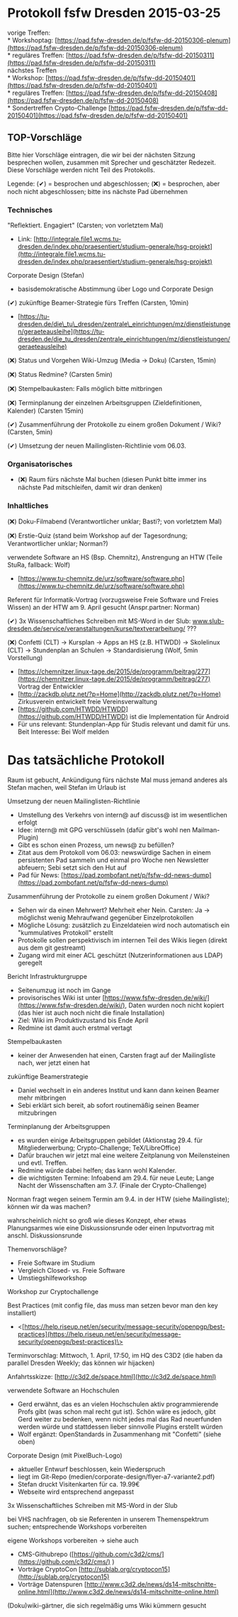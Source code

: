 Protokoll fsfw Dresden 2015-03-25
=================================

  
vorige Treffen:  
 \* Workshoptag:
[https://pad.fsfw-dresden.de/p/fsfw-dd-20150306-plenum](https://pad.fsfw-dresden.de/p/fsfw-dd-20150306-plenum)  
 \* reguläres Treffen:
[https://pad.fsfw-dresden.de/p/fsfw-dd-20150311](https://pad.fsfw-dresden.de/p/fsfw-dd-20150311)  
nächstes Treffen  
 \* Workshop:
[https://pad.fsfw-dresden.de/p/fsfw-dd-20150401](https://pad.fsfw-dresden.de/p/fsfw-dd-20150401)  
 \* reguläres Treffen:
[https://pad.fsfw-dresden.de/p/fsfw-dd-20150408](https://pad.fsfw-dresden.de/p/fsfw-dd-20150408)  
 \* Sondertreffen Crypto-Challenge
[https://pad.fsfw-dresden.de/p/fsfw-dd-20150401](https://pad.fsfw-dresden.de/p/fsfw-dd-20150401)  
  

TOP-Vorschläge
--------------

  
Bitte hier Vorschläge eintragen, die wir bei der nächsten Sitzung
besprechen wollen, zusammen mit Sprecher und geschätzter Redezeit. Diese
Vorschläge werden nicht Teil des Protokolls.  
  
Legende: (✔) = besprochen und abgeschlossen; (❌) = besprochen, aber noch
nicht abgeschlossen; bitte ins nächste Pad übernehmen  
  

### Technisches

  

"Reflektiert. Engagiert" (Carsten; von vorletztem Mal)

-   Link:
    [http://integrale.file1.wcms.tu-dresden.de/index.php/praesentiert/studium-generale/hsg-projekt](http://integrale.file1.wcms.tu-dresden.de/index.php/praesentiert/studium-generale/hsg-projekt)

Corporate Design (Stefan)

-   basisdemokratische Abstimmung über Logo und Corporate Design

(✔) zukünftige Beamer-Strategie fürs Treffen (Carsten, 10min)

-   [https://tu-dresden.de/die\_tu\_dresden/zentrale\_einrichtungen/mz/dienstleistungen/geraeteausleihe](https://tu-dresden.de/die_tu_dresden/zentrale_einrichtungen/mz/dienstleistungen/geraeteausleihe)

(❌) Status und Vorgehen Wiki-Umzug (Media -\> Doku) (Carsten, 15min)

(❌) Status Redmine? (Carsten 5min)

(❌) Stempelbaukasten: Falls möglich bitte mitbringen

(❌) Terminplanung der einzelnen Arbeitsgruppen (Zieldefinitionen,
Kalender) (Carsten 15min)

(✔) Zusammenführung der Protokolle zu einem großen Dokument / Wiki?
(Carsten, 5min)

(✔) Umsetzung der neuen Mailinglisten-Richtlinie vom 06.03.

  

### Organisatorisches

  

-   (❌) Raum fürs nächste Mal buchen (diesen Punkt bitte immer ins
    nächste Pad mitschleifen, damit wir dran denken)

  

### Inhaltliches

  

(❌) Doku-Filmabend (Verantwortlicher unklar; Basti?; von vorletztem Mal)

(❌) Erstie-Quiz (stand beim Workshop auf der Tagesordnung;
Verantwortlicher unklar; Norman?)

verwendete Software an HS (Bsp. Chemnitz), Anstrengung an HTW (Teile
StuRa, fallback: Wolf)

-   [https://www.tu-chemnitz.de/urz/software/software.php](https://www.tu-chemnitz.de/urz/software/software.php)

Referent für Informatik-Vortrag (vorzugsweise Freie Software und Freies
Wissen) an der HTW am 9. April gesucht (Anspr.partner: Norman)

(✔) 3x Wissenschaftliches Schreiben mit MS-Word in der Slub:
www.slub-dresden.de/service/veranstaltungen/kurse/textverarbeitung/ ???

(❌) Confetti (CLT) -\> Kursplan -\> Apps an HS (z.B. HTWDD) -\>
Skolelinux (CLT) -\> Stundenplan an Schulen -\> Standardisierung (Wolf,
5min Vorstellung)

-   [https://chemnitzer.linux-tage.de/2015/de/programm/beitrag/277](https://chemnitzer.linux-tage.de/2015/de/programm/beitrag/277)
    Vortrag der Entwickler
-   [http://zackdb.plutz.net/?p=Home](http://zackdb.plutz.net/?p=Home)
    Zirkusverein entwickelt freie Vereinsverwaltung
-   [https://github.com/HTWDD/HTWDD](https://github.com/HTWDD/HTWDD) ist
    die Implementation für Android
-   Für uns relevant: Stundenplan-App für Studis relevant und damit für
    uns. Beit Interesse: Bei Wolf melden

  

Das tatsächliche Protokoll
==========================

  

Raum ist gebucht, Ankündigung fürs nächste Mal muss jemand anderes als
Stefan machen, weil Stefan im Urlaub ist

Umsetzung der neuen Mailinglisten-Richtlinie

-   Umstellung des Verkehrs von intern@ auf discuss@ ist im wesentlichen
    erfolgt
-   Idee: intern@ mit GPG verschlüsseln (dafür gibt's wohl nen
    Mailman-Plugin)
-   Gibt es schon einen Prozess, um news@ zu befüllen?
-   Zitat aus dem Protokoll vom 06.03: newswürdige Sachen in einem
    persistenten Pad sammeln und einmal pro Woche nen Newsletter
    abfeuern; Sebi setzt sich den Hut auf
-   Pad für News:
    [https://pad.zombofant.net/p/fsfw-dd-news-dump](https://pad.zombofant.net/p/fsfw-dd-news-dump)

Zusammenführung der Protokolle zu einem großen Dokument / Wiki?

-   Sehen wir da einen Mehrwert? Mehrheit eher Nein. Carsten: Ja -\>
    möglichst wenig Mehraufwand gegenüber Einzelprotokollen
-   Mögliche Lösung: zusätzlich zu Einzeldateien wird noch automatisch
    ein "kummulatives Protokoll" erstellt
-   Protokolle sollen perspektivisch im internen Teil des Wikis liegen
    (direkt aus dem git gestreamt)
-   Zugang wird mit einer ACL geschützt (Nutzerinformationen aus LDAP)
    geregelt

Bericht Infrastrukturgruppe

-   Seitenumzug ist noch im Gange
-   provisorisches Wiki ist unter
    [https://www.fsfw-dresden.de/wiki/](https://www.fsfw-dresden.de/wiki/),
    Daten wurden noch nicht kopiert (das hier ist auch noch nicht die
    finale Installation)
-   Ziel: Wiki im Produktivzustand bis Ende April
-   Redmine ist damit auch erstmal vertagt

Stempelbaukasten

-   keiner der Anwesenden hat einen, Carsten fragt auf der Mailingliste
    nach, wer jetzt einen hat

zukünftige Beamerstrategie

-   Daniel wechselt in ein anderes Institut und kann dann keinen Beamer
    mehr mitbringen
-   Sebi erklärt sich bereit, ab sofort routinemäßig seinen Beamer
    mitzubringen

Terminplanung der Arbeitsgruppen

-   es wurden einige Arbeitsgruppen gebildet (Aktionstag 29.4. für
    Mitgliederwerbung; Crypto-Challenge; TeX/LibreOffice)
-   Dafür brauchen wir jetzt mal eine weitere Zeitplanung von
    Meilensteinen und evtl. Treffen.
-   Redmine würde dabei helfen; das kann wohl Kalender.
-   die wichtigsten Termine: Infoabend am 29.4. für neue Leute; Lange
    Nacht der Wissenschaften am 3.7. (Finale der Crypto-Challenge)

Norman fragt wegen seinem Termin am 9.4. in der HTW (siehe
Mailingliste); können wir da was machen?

wahrscheinlich nicht so groß wie dieses Konzept, eher etwas
Planungsarmes wie eine Diskussionsrunde oder einen Inputvortrag mit
anschl. Diskussionsrunde

Themenvorschläge?

-   Freie Software im Studium
-   Vergleich Closed- vs. Freie Software
-   Umstiegshilfeworkshop

Workshop zur Cryptochallenge

Best Practices (mit config file, das muss man setzen bevor man den key
installiert)

-   <[https://help.riseup.net/en/security/message-security/openpgp/best-practices](https://help.riseup.net/en/security/message-security/openpgp/best-practices)\>

Terminvorschlag: Mittwoch, 1. April, 17:50, im HQ des C3D2 (die haben da
parallel Dresden Weekly; das können wir hijacken)

Anfahrtsskizze: [http://c3d2.de/space.html](http://c3d2.de/space.html)

verwendete Software an Hochschulen

-   Gerd erwähnt, das es an vielen Hochschulen aktiv programmierende
    Profs gibt (was schon mal recht gut ist). Schön wäre es jedoch, gibt
    Gerd weiter zu bedenken, wenn nicht jedes mal das Rad neuerfunden
    werden würde und stattdessen lieber sinnvolle Plugins erstellt
    würden
-   Wolf ergänzt: OpenStandards in Zusammenhang mit "Confetti" (siehe
    oben)

Corporate Design (mit PixelBuch-Logo)

-   aktueller Entwurf beschlossen, kein Wiederspruch
-   liegt im Git-Repo (medien/corporate-design/flyer-a7-variante2.pdf)
-   Stefan druckt Visitenkarten für ca. 19.99€
-   Webseite wird entsprechend angepasst

3x Wissenschaftliches Schreiben mit MS-Word in der Slub

bei VHS nachfragen, ob sie Referenten in unserem Themenspektrum suchen;
entsprechende Workshops vorbereiten

eigene Workshops vorbereiten -\> siehe auch

-   CMS-Githubrepo
    ([https://github.com/c3d2/cms/](https://github.com/c3d2/cms/) )
-   Vorträge CryptoCon
    [http://sublab.org/cryptocon15](http://sublab.org/cryptocon15)
-   Vorträge Datenspuren
    [http://www.c3d2.de/news/ds14-mitschnitte-online.html](http://www.c3d2.de/news/ds14-mitschnitte-online.html)

(Doku)wiki-gärtner, die sich regelmäßig ums Wiki kümmern gesucht

  

